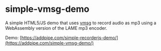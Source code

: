 # simple-vmsg-demo
A simple HTML5/JS demo that uses [vmsg](https://github.com/Kagami/vmsg) to record audio as mp3 using a WebAssembly version of the LAME mp3 encoder.

Demo: [https://addpipe.com/simple-recorderjs-demo/](https://addpipe.com/simple-vmsg-demo/)